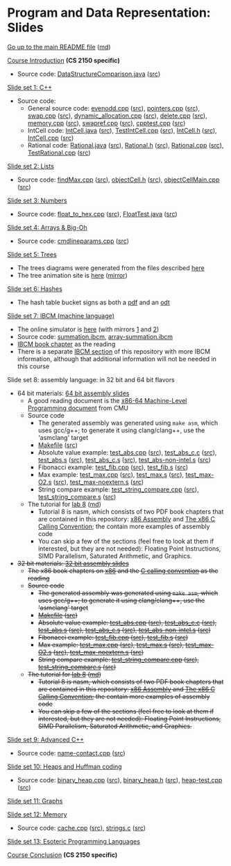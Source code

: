Program and Data Representation: Slides
=======================================

[Go up to the main README file](../README.html) ([md](../README.md))

[Course Introduction](../uva/course-introduction.html#/) **(CS 2150 specific)**

- Source code: [DataStructureComparison.java](../uva/code/introduction/DataStructureComparison.java.html) ([src](../uva/code/introduction/DataStructureComparison.java))


[Slide set 1: C++](01-cpp.html#/)

- Source code:
    - General source code: [evenodd.cpp](code/01-cpp/evenodd.cpp.html) ([src](code/01-cpp/evenodd.cpp)), [pointers.cpp](code/01-cpp/pointers.cpp.html) ([src](code/01-cpp/pointers.cpp)), [swap.cpp](code/01-cpp/swap.cpp.html) ([src](code/01-cpp/swap.cpp)), [dynamic_allocation.cpp](code/01-cpp/dynamic_allocation.cpp.html) ([src](code/01-cpp/dynamic_allocation.cpp)), [delete.cpp](code/01-cpp/delete.cpp.html) ([src](code/01-cpp/delete.cpp)), [memory.cpp](code/01-cpp/memory.cpp.html) ([src](code/01-cpp/memory.cpp)), [swapref.cpp](code/01-cpp/swapref.cpp.html) ([src](code/01-cpp/swapref.cpp)), [cpptest.cpp](code/01-cpp/cpptest.cpp.html) ([src](code/01-cpp/cpptest.cpp))
    - IntCell code: [IntCell.java](code/01-cpp/IntCell.java.html) ([src](code/01-cpp/IntCell.java)), [TestIntCell.cpp](code/01-cpp/TestIntCell.cpp.html) ([src](code/01-cpp/TestIntCell.cpp)), [IntCell.h](code/01-cpp/IntCell.h.html) ([src](code/01-cpp/IntCell.h)), [IntCell.cpp](code/01-cpp/IntCell.cpp.html) ([src](code/01-cpp/IntCell.cpp))
    - Rational code: [Rational.java](code/01-cpp/Rational.java.html) ([src](code/01-cpp/Rational.java)), [Rational.h](code/01-cpp/Rational.h.html) ([src](code/01-cpp/Rational.h)), [Rational.cpp](code/01-cpp/Rational.cpp.html) ([src](code/01-cpp/Rational.cpp)), [TestRational.cpp](code/01-cpp/TestRational.cpp.html) ([src](code/01-cpp/TestRational.cpp))

[Slide set 2: Lists](02-lists.html#/)

- Source code: [findMax.cpp](code/02-lists/findMax.cpp.html) ([src](code/02-lists/findMax.cpp)), [objectCell.h](code/02-lists/objectCell.h.html) ([src](code/02-lists/objectCell.h)), [objectCellMain.cpp](code/02-lists/objectCellMain.cpp.html) ([src](code/02-lists/objectCellMain.cpp))

[Slide set 3: Numbers](03-numbers.html#/)

- Source code: [float_to_hex.cpp](code/03-numbers/float_to_hex.cpp.html) ([src](code/03-numbers/float_to_hex.cpp)), [FloatTest.java](code/03-numbers/FloatTest.java.html) ([src](code/03-numbers/FloatTest.java))

[Slide set 4: Arrays & Big-Oh](04-arrays-bigoh.html#/)

- Source code: [cmdlineparams.cpp](code/04-arrays-bigoh/cmdlineparams.cpp.html) ([src](code/04-arrays-bigoh/cmdlineparams.cpp))

[Slide set 5: Trees](05-trees.html#/)

- The trees diagrams were generated from the files described [here](graphs/index.html)
- The tree animation site is [here](http://www.qmatica.com/DataStructures/Trees/BST.html) ([mirror](http://webdiis.unizar.es/asignaturas/EDA/AVLTree/avltree.html))

[Slide set 6: Hashes](06-hashes.html#/)

- The hash table bucket signs as both a [pdf](misc/hash-table-buckets.pdf) and an [odt](misc/hash-table-buckets.odt)

[Slide set 7: IBCM (machine language)](07-ibcm.html#/)

- The online simulator is [here](http://www.cs.virginia.edu/~cs216/ibcm/) (with mirrors [1](http://pegasus.cs.virginia.edu/ibcm/) and [2](http://people.virginia.edu/~asb2t/ibcm/))
- Source code: [summation.ibcm](../ibcm/summation.ibcm), [array-summation.ibcm](../ibcm/array-summation.ibcm)
- [IBCM book chapter](../book/ibcm-chapter.pdf) as the reading
- There is a separate [IBCM section](../ibcm/index.html) of this repository with more IBCM information, although that additional information will not be needed in this course

Slide set 8: assembly language: in 32 bit and 64 bit flavors

- 64 bit materials: [64 bit assembly slides](08-assembly-64bit.html#/)
    - A good reading document is the [x86-64 Machine-Level Programming document](https://www.cs.cmu.edu/~fp/courses/15213-s07/misc/asm64-handout.pdf) from CMU
    - Source code
        - The generated assembly was generated using `make asm`, which uses gcc/g++; to generate it using clang/clang++, use the 'asmclang' target
        - [Makefile](code/08-assembly-64bit/Makefile.html) ([src](code/08-assembly-64bit/Makefile))
        - Absolute value example: [test_abs.cpp](code/08-assembly-64bit/test_abs.cpp.html) ([src](code/08-assembly-64bit/test_abs.cpp)), [test_abs_c.c](code/08-assembly-64bit/test_abs_c.c.html) ([src](code/08-assembly-64bit/test_abs_c.c)), [test_abs.s](code/08-assembly-64bit/test_abs.s.html) ([src](code/08-assembly-64bit/test_abs.s)), [test_abs_c.s](code/08-assembly-64bit/test_abs_c.s.html) ([src](code/08-assembly-64bit/test_abs_c.s)), [test_abs-non-intel.s](code/08-assembly-64bit/test_abs-non-intel.s.html) ([src](code/08-assembly-64bit/test_abs-non-intel.s))
        - Fibonacci example: [test_fib.cpp](code/08-assembly-64bit/test_fib.cpp.html) ([src](code/08-assembly-64bit/test_fib.cpp)), [test_fib.s](code/08-assembly-64bit/test_fib.s.html) ([src](code/08-assembly-64bit/test_fib.s))
        - Max example: [test_max.cpp](code/08-assembly-64bit/test_max.cpp.html) ([src](code/08-assembly-64bit/test_max.cpp)), [test_max.s](code/08-assembly-64bit/test_max.s.html) ([src](code/08-assembly-64bit/test_max.s)), [test_max-O2.s](code/08-assembly-64bit/test_max-O2.s.html) ([src](code/08-assembly-64bit/test_max-O2.s)), [test_max-noextern.s](code/08-assembly-64bit/test_max-noextern.s.html) ([src](code/08-assembly-64bit/test_max-noextern.s))
        - String compare example: [test_string_compare.cpp](code/08-assembly-64bit/test_string_compare.cpp.html) ([src](code/08-assembly-64bit/test_string_compare.cpp)), [test_string_compare.s](code/08-assembly-64bit/test_string_compare.s.html) ([src](code/08-assembly-64bit/test_string_compare.s))
    - The tutorial for [lab 8](../labs/lab08/index.html) ([md](../labs/lab08/index.md))
       - Tutorial 8 is nasm, which consists of two PDF book chapters that are contained in this repository: [x86 Assembly](../book/x86-32bit-asm-chapter.pdf) and [The x86 C Calling Convention](../book/x86-32bit-ccc-chapter.pdf); the contain more examples of assembly code
        - You can skip a few of the sections (feel free to look at them if interested, but they are not needed): Floating Point Instructions, SIMD Parallelism, Saturated Arithmetic, and Graphics.
- ~~32 bit materials: [32 bit assembly slides](08-assembly-32bit.html#/)~~
    - ~~The x86 book chapters on [x86](../book/x86-32bit-asm-chapter.pdf) and the [C calling convention](../book/x86-32bit-ccc-chapter.pdf) as the reading~~
    - ~~Source code~~
        - ~~The generated assembly was generated using `make asm`, which uses gcc/g++; to generate it using clang/clang++, use the 'asmclang' target~~
        - ~~[Makefile](code/08-assembly-32bit/Makefile.html) ([src](code/08-assembly-32bit/Makefile))~~
        - ~~Absolute value example: [test_abs.cpp](code/08-assembly-32bit/test_abs.cpp.html) ([src](code/08-assembly-32bit/test_abs.cpp)), [test_abs_c.c](code/08-assembly-32bit/test_abs_c.c.html) ([src](code/08-assembly-32bit/test_abs_c.c)), [test_abs.s](code/08-assembly-32bit/test_abs.s.html) ([src](code/08-assembly-32bit/test_abs.s)), [test_abs_c.s](code/08-assembly-32bit/test_abs_c.s.html) ([src](code/08-assembly-32bit/test_abs_c.s)), [test_abs-non-intel.s](code/08-assembly-32bit/test_abs-non-intel.s.html) ([src](code/08-assembly-32bit/test_abs-non-intel.s))~~
        - ~~Fibonacci example: [test_fib.cpp](code/08-assembly-32bit/test_fib.cpp.html) ([src](code/08-assembly-32bit/test_fib.cpp)), [test_fib.s](code/08-assembly-32bit/test_fib.s.html) ([src](code/08-assembly-32bit/test_fib.s))~~
        - ~~Max example: [test_max.cpp](code/08-assembly-32bit/test_max.cpp.html) ([src](code/08-assembly-32bit/test_max.cpp)), [test_max.s](code/08-assembly-32bit/test_max.s.html) ([src](code/08-assembly-32bit/test_max.s)), [test_max-O2.s](code/08-assembly-32bit/test_max-O2.s.html) ([src](code/08-assembly-32bit/test_max-O2.s)), [test_max-noextern.s](code/08-assembly-32bit/test_max-noextern.s.html) ([src](code/08-assembly-32bit/test_max-noextern.s))~~
        - ~~String compare example: [test_string_compare.cpp](code/08-assembly-32bit/test_string_compare.cpp.html) ([src](code/08-assembly-32bit/test_string_compare.cpp)), [test_string_compare.s](code/08-assembly-32bit/test_string_compare.s.html) ([src](code/08-assembly-32bit/test_string_compare.s))~~
    - ~~The tutorial for [lab 8](../labs/lab08/index.html) ([md](../labs/lab08/index.md))~~
       - ~~Tutorial 8 is nasm, which consists of two PDF book chapters that are contained in this repository: [x86 Assembly](../book/x86-32bit-asm-chapter.pdf) and [The x86 C Calling Convention](../book/x86-32bit-ccc-chapter.pdf); the contain more examples of assembly code~~
        - ~~You can skip a few of the sections (feel free to look at them if interested, but they are not needed): Floating Point Instructions, SIMD Parallelism, Saturated Arithmetic, and Graphics.~~


[Slide set 9: Advanced C++](09-advanced-cpp.html#/)

- Source code: [name-contact.cpp](code/09-advanced-cpp/name-contact.cpp.html) ([src](code/09-advanced-cpp/name-contact.cpp))

[Slide set 10: Heaps and Huffman coding](10-heaps-huffman.html#/)

- Source code: [binary_heap.cpp](code/10-heaps-huffman/binary_heap.cpp.html) ([src](code/10-heaps-huffman/binary_heap.cpp)), [binary_heap.h](code/10-heaps-huffman/binary_heap.h.html) ([src](code/10-heaps-huffman/binary_heap.h)), [heap-test.cpp](code/10-heaps-huffman/heap-test.cpp.html) ([src](code/10-heaps-huffman/heap-test.cpp))

[Slide set 11: Graphs](11-graphs.html#/)

[Slide set 12: Memory](12-memory.html#/)

- Source code: [cache.cpp](code/12-memory/cache.cpp.html) ([src](code/12-memory/cache.cpp)), [strings.c](code/12-memory/strings.c.html) ([src](code/12-memory/strings.c))

[Slide set 13: Esoteric Programming Languages](13-esoteric-pls.html#/)

[Course Conclusion](../uva/course-conclusion.html#/) **(CS 2150 specific)**
